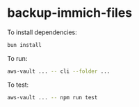 # backup-immich-files

To install dependencies:

```bash
bun install
```

To run:

```bash
aws-vault ... -- cli --folder ...
```

To test:

```bash
aws-vault ... -- npm run test
```
